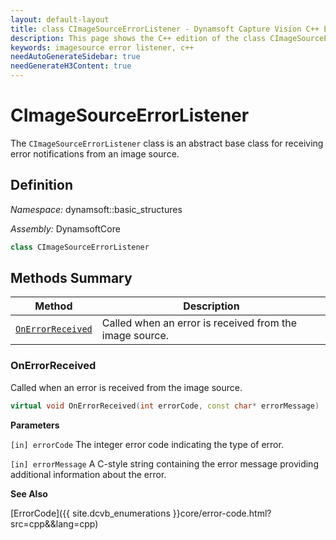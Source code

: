 ```yaml
---
layout: default-layout
title: class CImageSourceErrorListener - Dynamsoft Capture Vision C++ Edition API Reference
description: This page shows the C++ edition of the class CImageSourceErrorListener in Core Module.
keywords: imagesource error listener, c++
needAutoGenerateSidebar: true
needGenerateH3Content: true
---
```


# CImageSourceErrorListener

The `CImageSourceErrorListener` class is an abstract base class for receiving error notifications from an image source.

## Definition

*Namespace:* dynamsoft::basic_structures

*Assembly:* DynamsoftCore

```cpp
class CImageSourceErrorListener 
```

## Methods Summary

| Method | Description |
| ------ | ----------- |
| [`OnErrorReceived`](#onerrorreceived) | Called when an error is received from the image source. |

### OnErrorReceived

Called when an error is received from the image source.

```cpp
virtual void OnErrorReceived(int errorCode, const char* errorMessage)
```

**Parameters**

`[in] errorCode` The integer error code indicating the type of error.

`[in] errorMessage` A C-style string containing the error message providing additional information about the error.

**See Also**

[ErrorCode]({{ site.dcvb_enumerations }}core/error-code.html?src=cpp&&lang=cpp)
